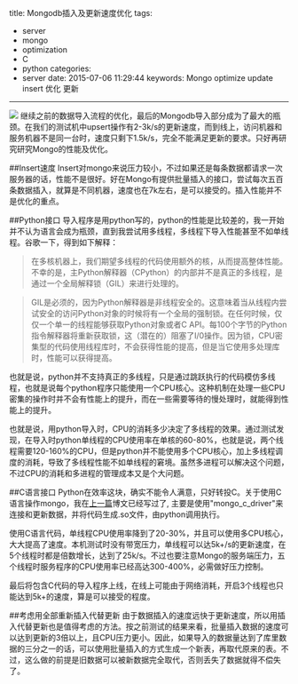 title: Mongodb插入及更新速度优化
tags:
  - server
  - mongo
  - optimization
  - C
  - python
categories:
  - server
date: 2015-07-06 11:29:44
keywords: Mongo optimize update insert 优化 更新
---

![](http://res.astraylinux.com/server/mongo_upsert_optimization.png)
继续之前的数据导入流程的优化，最后的Mongodb导入部分成为了最大的瓶颈。在我们的测试机中upsert操作有2-3k/s的更新速度，而到线上，访问机器和服务机器不是同一台时，速度只剩下1.5k/s，完全不能满足更新的要求。只好再研究研究Mongo的性能及优化。

<!--more-->
##Insert速度
Insert对mongo来说压力较小，不过如果还是每条数据都请求一次服务器的话，性能不是很好。好在Mongo有提供批量插入的接口，尝试每次五百条数据插入，就算是不同机器，速度也在7k左右，是可以接受的。插入性能并不是优化的重点。

##Python接口
导入程序是用python写的，python的性能是比较差的，我一开始并不认为语言会成为瓶颈，直到我尝试用多线程，多线程下导入性能甚至不如单线程。谷歌一下，得到如下解释：
>在多核机器上，我们期望多线程的代码使用额外的核，从而提高整体性能。不幸的是，主Python解释器（CPython）的内部并不是真正的多线程，是通过一个全局解释锁（GIL）来进行处理的。

>GIL是必须的，因为Python解释器是非线程安全的。这意味着当从线程内尝试安全的访问Python对象的时候将有一个全局的强制锁。在任何时候，仅仅一个单一的线程能够获取Python对象或者C API。每100个字节的Python指令解释器将重新获取锁，这（潜在的）阻塞了I/0操作。因为锁，CPU密集型的代码使用线程库时，不会获得性能的提高，但是当它使用多处理库时，性能可以获得提高。

也就是说，python并不支持真正的多线程，只是通过跳跃执行的代码模仿多线程，也就是说每个python程序只能使用一个CPU核心。这种机制在处理一些CPU密集的操作时并不会有性能上的提升，而在一些需要等待的慢处理时，就能得到性能上的提升。

也就是说，用python导入时，CPU的消耗多少决定了多线程的效果。通过测试发现，在导入时python单线程的CPU使用率在单核的60-80%，也就是说，两个线程需要120-160%的CPU，但是python并不能使用多个CPU核心，加上多线程调度的消耗，导致了多线程性能不如单线程的窘境。虽然多进程可以解决这个问题，不过CPU的消耗和多进程的管理成本又是个大问题。

##C语言接口
Python在效率这块，确实不能令人满意，只好转投C。关于使用C语言操作mongo，我在[上一篇](http://astraylinux.com/2015/07/03/server-use-mongo-c-driver/)博文已经写过了, 主要是使用"mongo_c_driver"来连接和更新数据，并将代码生成.so文件，由python调用执行。

使用C语言代码，单线程CPU使用率降到了20-30%，并且可以使用多CPU核心，大大提高了速度。本机测试时没有带宽压力，单线程可以达5k+/s的更新速度，在5个线程时都是倍数增长，达到了25k/s。不过也要注意Mongo的服务端压力，五个线程时服务程序的CPU使用率已经高达300-400%，必需做好压力控制。

最后将包含C代码的导入程序上线，在线上可能由于网络消耗，开启3个线程也只能达到5k+的速度，算是可以接受的程度。

##考虑用全部重新插入代替更新
由于数据插入的速度远快于更新速度，所以用插入代替更新也是值得考虑的方法。按之前测试的结果来看，批量插入数据的速度可以达到更新的3倍以上，且CPU压力更小。因此，如果导入的数据量达到了库里数据的三分之一的话，可以使用批量插入的方式生成一个新表，再取代原来的表。不过，这么做的前提是旧数据可以被新数据完全取代，否则丢失了数据就得不偿失了。



